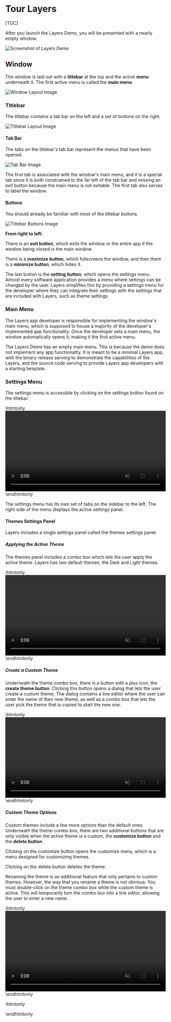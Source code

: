 # Tour Layers

[TOC]

After you launch the Layers Demo, you will be presented with a nearly empty window.

![Screenshot of Layers Demo](demo_dark.svg)

## Window

The window is laid out with a **titlebar** at the top and the active **menu** underneath it. The first active menu is called the **main menu**.

![Window Layout Image](window_layout.svg)

### Titlebar

The titlebar contains a tab bar on the left and a set of buttons on the right.

![Titlebar Layout Image](titlebar_layout.svg)

#### Tab Bar

The tabs on the titlebar's tab bar represent the menus that have been opened.

![Tab Bar Image](tab_bar.svg)

The first tab is associated with the window's main menu, and it is a special tab since it is both constrained to the far left of the tab bar and missing an exit button because the main menu is not exitable. The first tab also serves to label the window.

#### Buttons

You should already be familiar with most of the titlebar buttons.

![Titlebar Buttons Image](titlebar_buttons.png)

**From right to left:**

There is an **exit button**, which exits the window or the entire app if the window being closed is the main window.

There is a **maximize button**, which fullscreens the window, and then there is a **minimize button**, which hides it.

The last button is the **setting button**, which opens the settings menu. Almost every software application provides a menu where settings can be changed by the user. Layers simplifies this by providing a settings menu for the developer where they can integrate their settings with the settings that are included with Layers, such as theme settings.

### Main Menu

The Layers app developer is responsible for implementing the window's main menu, which is supposed to house a majority of the developer's implemented app functionality. Once the developer sets a main menu, the window automatically opens it, making it the first active menu.

The Layers Demo has an empty main menu. This is because the demo does not implement any app functionality. It is meant to be a minimal Layers app, with the binary release serving to demonstrate the capabilities of the Layers, and the source code serving to provide Layers app developers with a starting template.

### Settings Menu

The settings menu is accessible by clicking on the settings button found on the titlebar.

\htmlonly
<video style="max-width:100%;height:auto;" width="1220" height="820" loop muted disableRemotePlayback>
    <source src="open_settings_menu.mp4" type="video/mp4">
    Your browser does not support the video tag.
</video>
\endhtmlonly

The settings menu has its own set of tabs on the sidebar to the left. The right side of the menu displays the active settings panel.

#### Themes Settings Panel

Layers includes a single settings panel called the themes settings panel.

##### Applying the Active Theme

The themes panel includes a combo box which lets the user apply the active theme. Layers has two default themes, the Dark and Light themes.

\htmlonly
<video style="max-width:100%;height:auto;" width="1220" height="820" loop muted disableRemotePlayback>
    <source src="change_theme.mp4" type="video/mp4">
    Your browser does not support the video tag.
</video>
\endhtmlonly

##### Create a Custom Theme

Underneath the theme combo box, there is a button with a plus icon, the **create theme button**. Clicking this button opens a dialog that lets the user create a custom theme. The dialog contains a line editor where the user can enter the name of their new theme, as well as a combo box that lets the user pick the theme that is copied to start the new one.

\htmlonly
<video style="max-width:100%;height:auto;" width="1220" height="820" loop muted disableRemotePlayback>
    <source src="create_new_theme.mp4" type="video/mp4">
    Your browser does not support the video tag.
</video>
\endhtmlonly

##### Custom Theme Options

Custom themes include a few more options than the default ones. Underneath the theme combo box, there are two additional buttons that are only visible when the active theme is a custom, the **customize button** and the **delete button**.

Clicking on the customize button opens the customize menu, which is a menu designed for customizing themes.

Clicking on the delete button deletes the theme.

Renaming the theme is an additional feature that only pertains to custom themes. However, the way that you rename a theme is not obvious: You must double-click on the theme combo box while the custom theme is active. This will temporarily turn the combo box into a line editor, allowing the user to enter a new name.

\htmlonly
<video style="max-width:100%;height:auto;" width="1220" height="820" loop muted disableRemotePlayback>
    <source src="rename_theme.mp4" type="video/mp4">
    Your browser does not support the video tag.
</video>
\endhtmlonly


\htmlonly
<script>
    let options = {
        root: null,
        rootMargin:'0px',
        threshold:0.6
    };
    let callback = (entries, observer)=>{
        entries.forEach(entry => {
            if(entry.target.tagName == "VIDEO")
            {
                if(entry.isIntersecting) {
                    entry.target.play();
                }
                else {
                    entry.target.pause();
                }
            }
        });
    }
    let observer = new IntersectionObserver(callback, options);

    const videos = document.querySelectorAll('video');

    for (let i = 0; i < videos.length; i++) {
      observer.observe(videos[i]);
    }
</script>
\endhtmlonly
